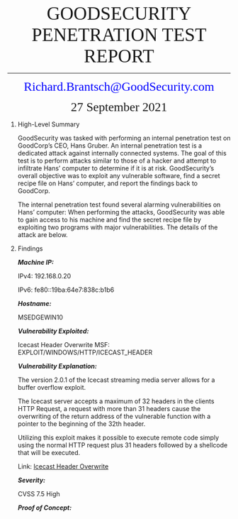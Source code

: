 <p align="Center"><span style="font-family:calibri light; font-size:3em;">GOODSECURITY PENETRATION TEST REPORT </span>

---



<p align="Center"><span style="font-family:calibri light;color:blue;font-size:2em;">Richard.Brantsch@GoodSecurity.com</span>

<p align="Center"><span style="font-family:calibri light; font-size:2em;">27 September 2021</span>



















1. High-Level Summary

   GoodSecurity was tasked with performing an internal penetration test on GoodCorp’s CEO, Hans Gruber. An internal penetration test is a dedicated attack against internally connected systems. The goal of this test is to perform attacks similar to those of a hacker and attempt to infiltrate Hans’ computer to determine if it is at risk. GoodSecurity’s overall objective was to exploit any vulnerable software, find a secret recipe file on Hans’ computer, and report the findings back to GoodCorp.

   The internal penetration test found several alarming vulnerabilities on Hans’ computer: When performing the attacks, GoodSecurity was able to gain access to his machine and find the secret recipe file by exploiting two programs with major vulnerabilities. The details of the attack are below.



2. Findings

   

   ***Machine IP:***

   IPv4: 192.168.0.20

   IPv6: fe80::19ba:64e7:838c:b1b6


   ***Hostname:***

   MSEDGEWIN10 


   ***Vulnerability Exploited:***

   Icecast Header Overwrite
   MSF: EXPLOIT/WINDOWS/HTTP/ICECAST_HEADER


   ***Vulnerability Explanation:***

   The version 2.0.1 of the Icecast streaming media server allows for a buffer overflow exploit. 

   The Icecast server accepts a maximum of 32 headers in the clients HTTP Request, a request with more than 31 headers cause the overwriting of the return address of the vulnerable function with a pointer to the beginning of the 32th header.

   Utilizing this exploit makes it possible to execute remote code simply using the normal HTTP request plus 31 headers followed by a shellcode that will be executed.

    Link: [Icecast Header Overwrite](https://vulners.com/metasploit/MSF:EXPLOIT/WINDOWS/HTTP/ICECAST_HEADER)


   ***Severity:***

   CVSS 7.5 High

   


   ***Proof of Concept:***

























